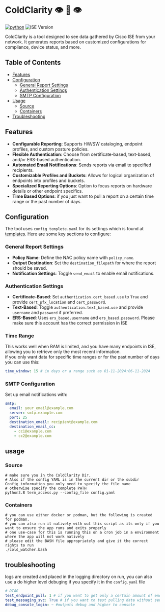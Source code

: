 # ColdClarity 👁️ 🧊 👁️
[![python](https://img.shields.io/badge/Python-3.9-3776AB.svg?style=flat&logo=python&logoColor=white)](https://www.python.org) ![ISE Version](https://img.shields.io/badge/ISE-3.3-blue)

ColdClarity is a tool designed to see data gathered by Cisco ISE from your network. It generates reports based on customized configurations for compliance, device status, and more.

## Table of Contents
- [Features](#Features)
- [Configuration](#Configuration)
  - [General Report Settings](#General-Report-Settings) 
  - [Authentication Settings](#Authentication-Settings)
  - [SMTP Configuration](#SMTP-Configuration)
- [Usage](#usage)
  - [Source](#Source)
  - [Containers](#Containers)
- [Troubleshooting](#troubleshooting)

## Features

- **Configurable Reporting**: Supports HW/SW cataloging, endpoint profiles, and custom posture policies.
- **Flexible Authentication**: Choose from certificate-based, text-based, and/or ERS-based authentication.
- **Automated Email Notifications**: Sends reports via email to specified recipients.
- **Customizable Profiles and Buckets**: Allows for logical organization of endpoints into profiles and buckets.
- **Specialized Reporting Options**: Option to focus reports on hardware details or other endpoint specifics.
- **Time Based Options**: if you just want to pull a report on a certain time range or the past number of days.

## Configuration

The tool uses `config_templete.yaml` for its settings which is found at [templates](templates/config_templete.yaml). Here are some key sections to configure:

### General Report Settings

- **Policy Name**: Define the NAC policy name with `policy_name`.
- **Output Destination**: Set the `destination_filepath` for where the report should be saved.
- **Notification Settings**: Toggle `send_email` to enable email notifications.

### Authentication Settings

- **Certificate-Based**: Set `authentication.cert_based.use` to `True` and provide `cert_pfx_location` and `cert_password`.
- **Text-Based**: Toggle `authentication.text_based.use` and provide `username` and `password` if preferred.
- **ERS-Based**: Uses `ers_based.username` and `ers_based.password`. Please make sure this account has the correct permission in ISE


### Time Range
This works well when RAM is limited, and you have many endpoints in ISE, allowing you to retrieve only the most recent information. \
if you only want data for specific time ranges or for the past number of days you can use this:
```yaml
time_window: 15 # in days or a range such as 01-11-2024:06-11-2024
```

### SMTP Configuration

Set up email notifications with:

```yaml
smtp:
  email: your_email@example.com
  server: smtp.example.com
  port: 25
  destination_email: recipient@example.com
  destination_email_cc:
    - cc1@example.com
    - cc2@example.com
```
## usage
### Source
```shell
# make sure you in the ColdClarity Dir. 
# Also if the config YAML is in the current dir or the subdir Config_information you only need to specify the file name 
# otherwise specify the complete PATH 
python3.8 term_access.py --config_file config.yaml
```
### Containers
```shell
# you can use either docker or podman, but the following is created for podman.
# you can also run it natively with out this script as its only if you want to ensure the app runs and exits properly 
# one use-case for this is running this on a cron job in a environment where the app will not work natively
# please edit the BASH file appropriately and give it the correct rights to run
./cold_watcher.bash
```

## troubleshooting
logs are created and placed in the logging directory on run, you can also use a do higher level debuging if you specify it in the `config.yaml` file 

```yaml
# DIAG
test_endpoint_pull: 1 # if you want to get only a certain amount of endpoints back Useful if you want to test with a small portion of endpoints if you have alot
test_messaging_svc: True # if you want to test pulling data without sending a email
debug_console_login: ~ #outputs debug and higher to console
```
